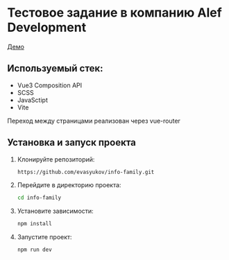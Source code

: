 # Тестовое задание в компанию Alef Development

[Демо](https://evasyukov.github.io/info-family/)

## Используемый стек:
- Vue3 Composition API
- SCSS
- JavaSctipt
- Vite

Переход между страницами реализован через vue-router

## Установка и запуск проекта
1. Клонируйте репозиторий:
    ```bash
    https://github.com/evasyukov/info-family.git
    ```

2. Перейдите в директорию проекта:
    ```bash
    cd info-family
    ```

3. Установите зависимости:
    ```bash
    npm install
    ```

4. Запустите проект:
    ```bash
    npm run dev
    ```
